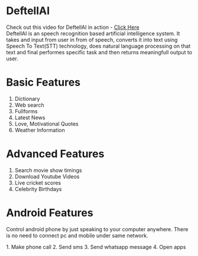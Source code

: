 # DeftellAI
Check out this video for DeftellAI in action - <a href="https://www.youtube.com/watch?v=HeP-GtVfd6M" target="_blank">Click Here</a><br>
DeftellAI is an speech recognition based artificial intelligence system. It takes and input from user in from of speech, converts it into text using Speech To Text(STT) technology, does natural language processing on that text and final performes specific task and then returns meaningfull output to user.

# Basic Features
1. Dictionary
2. Web search
3. Fullforms
4. Latest News
5. Love, Motivational Quotes 
6. Weather Information

# Advanced Features
1. Search movie show timings
2. Download Youtube Videos
3. Live cricket scores
4. Celebrity Birthdays 

# Android Features
<p>Control android phone by just speaking to your computer anywhere. There is no need to connect pc and mobile under same network.</p>
1. Make phone call
2. Send sms
3. Send whatsapp message
4. Open apps

